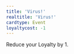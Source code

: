 ```yaml
---
title: 'Virus!'
realtitle: 'Virus!'
cardtype: Event
loyaltycost: -1
---
```


Reduce your Loyalty by 1.
